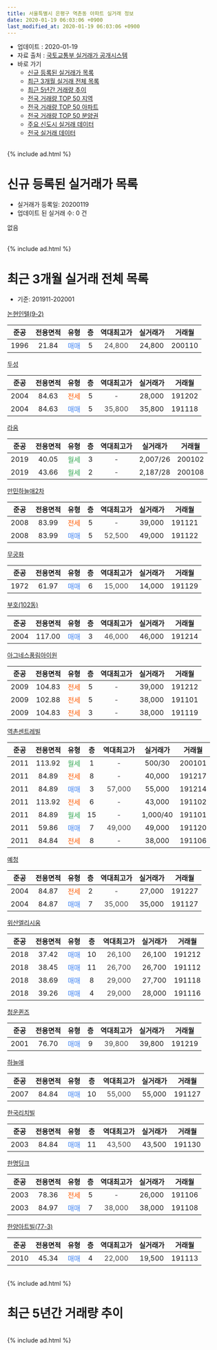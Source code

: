 ```yaml
---
title: 서울특별시 은평구 역촌동 아파트 실거래 정보
date: 2020-01-19 06:03:06 +0900
last_modified_at: 2020-01-19 06:03:06 +0900
---
```


* 업데이트 : 2020-01-19
* 자료 출처 : [국토교통부 실거래가 공개시스템](http://rt.molit.go.kr)
* 바로 가기
    * [신규 등록된 실거래가 목록](#신규-등록된-실거래가-목록)
    * [최근 3개월 실거래 전체 목록](#최근-3개월-실거래-전체-목록)
    * [최근 5년간 거래량 추이](#최근-5년간-거래량-추이)
    * [전국 거래량 TOP 50 지역](https://apt-info.github.io/apt-trade-info/최근-3개월-전국에서-가장-거래가-많이-발생한-지역)
    * [전국 거래량 TOP 50 아파트](https://apt-info.github.io/apt-trade-info/최근-3개월-전국에서-가장-거래가-많이-발생한-아파트)
    * [전국 거래량 TOP 50 분양권](https://apt-info.github.io/apt-trade-info/최근-3개월-전국에서-가장-거래가-많이-발생한-분양권)
    * [주요 신도시 실거래 데이터](https://apt-info.github.io/apt-trade-info/주요-신도시)
    * [전국 실거래 데이터](https://apt-info.github.io/apt-trade-info/전국)
<br>
{% include ad.html %}
<br>

# 신규 등록된 실거래가 목록
* 실거래가 등록일: 20200119
* 업데이트 된 실거래 수: 0 건

없음

<br>
{% include ad.html %}
<br>

# 최근 3개월 실거래 전체 목록
* 기준: 201911-202001


[논현인텔(9-2)](https://search.naver.com/search.naver?query=%EC%84%9C%EC%9A%B8%ED%8A%B9%EB%B3%84%EC%8B%9C+%EC%9D%80%ED%8F%89%EA%B5%AC+%EC%97%AD%EC%B4%8C%EB%8F%99+%EB%85%BC%ED%98%84%EC%9D%B8%ED%85%94%289-2%29)

|준공|전용면적|유형|층|역대최고가|실거래가|거래월|
|:---:|:---:|:---:|:---:|:---:|:---:|:---:|
|1996|21.84|<span style="color:#4285f3">매매</span>|5|<span style="color:#444444">24,800</span>|24,800|200110|

[두성](https://search.naver.com/search.naver?query=%EC%84%9C%EC%9A%B8%ED%8A%B9%EB%B3%84%EC%8B%9C+%EC%9D%80%ED%8F%89%EA%B5%AC+%EC%97%AD%EC%B4%8C%EB%8F%99+%EB%91%90%EC%84%B1)

|준공|전용면적|유형|층|역대최고가|실거래가|거래월|
|:---:|:---:|:---:|:---:|:---:|:---:|:---:|
|2004|84.63|<span style="color:#ff5a00">전세</span>|5|<span style="color:#444444">-</span>|28,000|191202|
|2004|84.63|<span style="color:#4285f3">매매</span>|5|<span style="color:#444444">35,800</span>|35,800|191118|

[라움](https://search.naver.com/search.naver?query=%EC%84%9C%EC%9A%B8%ED%8A%B9%EB%B3%84%EC%8B%9C+%EC%9D%80%ED%8F%89%EA%B5%AC+%EC%97%AD%EC%B4%8C%EB%8F%99+%EB%9D%BC%EC%9B%80)

|준공|전용면적|유형|층|역대최고가|실거래가|거래월|
|:---:|:---:|:---:|:---:|:---:|:---:|:---:|
|2019|40.05|<span style="color:#34a853">월세</span>|3|<span style="color:#444444">-</span>|2,007/26|200102|
|2019|43.66|<span style="color:#34a853">월세</span>|2|<span style="color:#444444">-</span>|2,187/28|200108|

[만민하늘애2차](https://search.naver.com/search.naver?query=%EC%84%9C%EC%9A%B8%ED%8A%B9%EB%B3%84%EC%8B%9C+%EC%9D%80%ED%8F%89%EA%B5%AC+%EC%97%AD%EC%B4%8C%EB%8F%99+%EB%A7%8C%EB%AF%BC%ED%95%98%EB%8A%98%EC%95%A02%EC%B0%A8)

|준공|전용면적|유형|층|역대최고가|실거래가|거래월|
|:---:|:---:|:---:|:---:|:---:|:---:|:---:|
|2008|83.99|<span style="color:#ff5a00">전세</span>|5|<span style="color:#444444">-</span>|39,000|191121|
|2008|83.99|<span style="color:#4285f3">매매</span>|5|<span style="color:#444444">52,500</span>|49,000|191122|

[무궁화](https://search.naver.com/search.naver?query=%EC%84%9C%EC%9A%B8%ED%8A%B9%EB%B3%84%EC%8B%9C+%EC%9D%80%ED%8F%89%EA%B5%AC+%EC%97%AD%EC%B4%8C%EB%8F%99+%EB%AC%B4%EA%B6%81%ED%99%94)

|준공|전용면적|유형|층|역대최고가|실거래가|거래월|
|:---:|:---:|:---:|:---:|:---:|:---:|:---:|
|1972|61.97|<span style="color:#4285f3">매매</span>|6|<span style="color:#444444">15,000</span>|14,000|191129|

[부호(102동)](https://search.naver.com/search.naver?query=%EC%84%9C%EC%9A%B8%ED%8A%B9%EB%B3%84%EC%8B%9C+%EC%9D%80%ED%8F%89%EA%B5%AC+%EC%97%AD%EC%B4%8C%EB%8F%99+%EB%B6%80%ED%98%B8%28102%EB%8F%99%29)

|준공|전용면적|유형|층|역대최고가|실거래가|거래월|
|:---:|:---:|:---:|:---:|:---:|:---:|:---:|
|2004|117.00|<span style="color:#4285f3">매매</span>|3|<span style="color:#444444">46,000</span>|46,000|191214|

[아그네스풍림아이원](https://search.naver.com/search.naver?query=%EC%84%9C%EC%9A%B8%ED%8A%B9%EB%B3%84%EC%8B%9C+%EC%9D%80%ED%8F%89%EA%B5%AC+%EC%97%AD%EC%B4%8C%EB%8F%99+%EC%95%84%EA%B7%B8%EB%84%A4%EC%8A%A4%ED%92%8D%EB%A6%BC%EC%95%84%EC%9D%B4%EC%9B%90)

|준공|전용면적|유형|층|역대최고가|실거래가|거래월|
|:---:|:---:|:---:|:---:|:---:|:---:|:---:|
|2009|104.83|<span style="color:#ff5a00">전세</span>|5|<span style="color:#444444">-</span>|39,000|191212|
|2009|102.88|<span style="color:#ff5a00">전세</span>|5|<span style="color:#444444">-</span>|38,000|191101|
|2009|104.83|<span style="color:#ff5a00">전세</span>|3|<span style="color:#444444">-</span>|38,000|191119|

[역촌센트레빌](https://search.naver.com/search.naver?query=%EC%84%9C%EC%9A%B8%ED%8A%B9%EB%B3%84%EC%8B%9C+%EC%9D%80%ED%8F%89%EA%B5%AC+%EC%97%AD%EC%B4%8C%EB%8F%99+%EC%97%AD%EC%B4%8C%EC%84%BC%ED%8A%B8%EB%A0%88%EB%B9%8C)

|준공|전용면적|유형|층|역대최고가|실거래가|거래월|
|:---:|:---:|:---:|:---:|:---:|:---:|:---:|
|2011|113.92|<span style="color:#34a853">월세</span>|1|<span style="color:#444444">-</span>|500/30|200101|
|2011|84.89|<span style="color:#ff5a00">전세</span>|8|<span style="color:#444444">-</span>|40,000|191217|
|2011|84.89|<span style="color:#4285f3">매매</span>|3|<span style="color:#444444">57,000</span>|55,000|191214|
|2011|113.92|<span style="color:#ff5a00">전세</span>|6|<span style="color:#444444">-</span>|43,000|191102|
|2011|84.89|<span style="color:#34a853">월세</span>|15|<span style="color:#444444">-</span>|1,000/40|191101|
|2011|59.86|<span style="color:#4285f3">매매</span>|7|<span style="color:#444444">49,000</span>|49,000|191120|
|2011|84.84|<span style="color:#ff5a00">전세</span>|8|<span style="color:#444444">-</span>|38,000|191106|

[예청](https://search.naver.com/search.naver?query=%EC%84%9C%EC%9A%B8%ED%8A%B9%EB%B3%84%EC%8B%9C+%EC%9D%80%ED%8F%89%EA%B5%AC+%EC%97%AD%EC%B4%8C%EB%8F%99+%EC%98%88%EC%B2%AD)

|준공|전용면적|유형|층|역대최고가|실거래가|거래월|
|:---:|:---:|:---:|:---:|:---:|:---:|:---:|
|2004|84.87|<span style="color:#ff5a00">전세</span>|2|<span style="color:#444444">-</span>|27,000|191227|
|2004|84.87|<span style="color:#4285f3">매매</span>|7|<span style="color:#444444">35,000</span>|35,000|191127|

[위산엘리시움](https://search.naver.com/search.naver?query=%EC%84%9C%EC%9A%B8%ED%8A%B9%EB%B3%84%EC%8B%9C+%EC%9D%80%ED%8F%89%EA%B5%AC+%EC%97%AD%EC%B4%8C%EB%8F%99+%EC%9C%84%EC%82%B0%EC%97%98%EB%A6%AC%EC%8B%9C%EC%9B%80)

|준공|전용면적|유형|층|역대최고가|실거래가|거래월|
|:---:|:---:|:---:|:---:|:---:|:---:|:---:|
|2018|37.42|<span style="color:#4285f3">매매</span>|10|<span style="color:#444444">26,100</span>|26,100|191212|
|2018|38.45|<span style="color:#4285f3">매매</span>|11|<span style="color:#444444">26,700</span>|26,700|191112|
|2018|38.69|<span style="color:#4285f3">매매</span>|8|<span style="color:#444444">29,000</span>|27,700|191118|
|2018|39.26|<span style="color:#4285f3">매매</span>|4|<span style="color:#444444">29,000</span>|28,000|191116|

[청운퀸즈](https://search.naver.com/search.naver?query=%EC%84%9C%EC%9A%B8%ED%8A%B9%EB%B3%84%EC%8B%9C+%EC%9D%80%ED%8F%89%EA%B5%AC+%EC%97%AD%EC%B4%8C%EB%8F%99+%EC%B2%AD%EC%9A%B4%ED%80%B8%EC%A6%88)

|준공|전용면적|유형|층|역대최고가|실거래가|거래월|
|:---:|:---:|:---:|:---:|:---:|:---:|:---:|
|2001|76.70|<span style="color:#4285f3">매매</span>|9|<span style="color:#444444">39,800</span>|39,800|191219|

[하늘애](https://search.naver.com/search.naver?query=%EC%84%9C%EC%9A%B8%ED%8A%B9%EB%B3%84%EC%8B%9C+%EC%9D%80%ED%8F%89%EA%B5%AC+%EC%97%AD%EC%B4%8C%EB%8F%99+%ED%95%98%EB%8A%98%EC%95%A0)

|준공|전용면적|유형|층|역대최고가|실거래가|거래월|
|:---:|:---:|:---:|:---:|:---:|:---:|:---:|
|2007|84.84|<span style="color:#4285f3">매매</span>|10|<span style="color:#444444">55,000</span>|55,000|191127|

[한국리치빌](https://search.naver.com/search.naver?query=%EC%84%9C%EC%9A%B8%ED%8A%B9%EB%B3%84%EC%8B%9C+%EC%9D%80%ED%8F%89%EA%B5%AC+%EC%97%AD%EC%B4%8C%EB%8F%99+%ED%95%9C%EA%B5%AD%EB%A6%AC%EC%B9%98%EB%B9%8C)

|준공|전용면적|유형|층|역대최고가|실거래가|거래월|
|:---:|:---:|:---:|:---:|:---:|:---:|:---:|
|2003|84.84|<span style="color:#4285f3">매매</span>|11|<span style="color:#444444">43,500</span>|43,500|191130|

[한명딩크](https://search.naver.com/search.naver?query=%EC%84%9C%EC%9A%B8%ED%8A%B9%EB%B3%84%EC%8B%9C+%EC%9D%80%ED%8F%89%EA%B5%AC+%EC%97%AD%EC%B4%8C%EB%8F%99+%ED%95%9C%EB%AA%85%EB%94%A9%ED%81%AC)

|준공|전용면적|유형|층|역대최고가|실거래가|거래월|
|:---:|:---:|:---:|:---:|:---:|:---:|:---:|
|2003|78.36|<span style="color:#ff5a00">전세</span>|5|<span style="color:#444444">-</span>|26,000|191106|
|2003|84.97|<span style="color:#4285f3">매매</span>|7|<span style="color:#444444">38,000</span>|38,000|191108|

[한양아트빌(77-3)](https://search.naver.com/search.naver?query=%EC%84%9C%EC%9A%B8%ED%8A%B9%EB%B3%84%EC%8B%9C+%EC%9D%80%ED%8F%89%EA%B5%AC+%EC%97%AD%EC%B4%8C%EB%8F%99+%ED%95%9C%EC%96%91%EC%95%84%ED%8A%B8%EB%B9%8C%2877-3%29)

|준공|전용면적|유형|층|역대최고가|실거래가|거래월|
|:---:|:---:|:---:|:---:|:---:|:---:|:---:|
|2010|45.34|<span style="color:#4285f3">매매</span>|4|<span style="color:#444444">22,000</span>|19,500|191113|


<br>
{% include ad.html %}
<br>

# 최근 5년간 거래량 추이


<div style="width:100%;">
    <canvas id="deal_progress" height="200"></canvas>
</div>

<script>
new Chart(document.getElementById("deal_progress"), {
    type: 'line',
    data: {
        labels: ['201501','201502','201503','201504','201505','201506','201507','201508','201509','201510','201511','201512','201601','201602','201603','201604','201605','201606','201607','201608','201609','201610','201611','201612','201701','201702','201703','201704','201705','201706','201707','201708','201709','201710','201711','201712','201801','201802','201803','201804','201805','201806','201807','201808','201809','201810','201811','201812','201901','201902','201903','201904','201905','201906','201907','201908','201909','201910','201911','201912','202001'],
        datasets: [{
            label: '매매',
            pointRadius: 1,
            data: [5, 8, 16, 21, 9, 12, 15, 12, 15, 11, 11, 11, 14, 11, 17, 17, 17, 15, 14, 11, 15, 14, 6, 15, 5, 5, 12, 9, 12, 16, 9, 6, 4, 3, 13, 7, 9, 9, 16, 10, 8, 7, 8, 20, 18, 6, 3, 7, 14, 5, 9, 9, 7, 2, 9, 36, 6, 12, 12, 4, 1],
            borderColor: "rgba(255, 201, 14, 1)",
            backgroundColor: "rgba(255, 201, 14, 0.5)",
            fill: false,
            lineTension: 0
        },{
            label: '전월세',
            pointRadius: 1,
            data: [11, 11, 12, 8, 8, 5, 4, 3, 4, 12, 10, 8, 8, 6, 9, 7, 4, 9, 6, 6, 8, 7, 12, 8, 7, 10, 8, 5, 4, 6, 7, 6, 4, 4, 6, 6, 7, 6, 11, 1, 5, 8, 3, 9, 6, 11, 7, 7, 14, 8, 11, 10, 6, 6, 8, 7, 2, 11, 7, 4, 3],
            borderColor: "rgba(0, 141, 185, 1)",
            backgroundColor: "rgba(0, 141, 185, 0.5)",
            fill: false,
            lineTension: 0
        }
        ]
    },
    options: {
        responsive: true,
        title: {
            display: false
        },
        tooltips: {
            mode: 'index',
            intersect: false
        },
        hover: {
            mode: 'nearest',
            intersect: true
        },
        scales: {
            xAxes: [{
                display: true,
                scaleLabel: {
                    display: true,
                    labelString: '년/월'
                }
            }],
            yAxes: [{
                display: true,
                ticks: {
                    suggestedMin: 0,
                },
                scaleLabel: {
                    display: true,
                    labelString: '실거래 수'
                }
            }]
        }
    }
});

</script>


<br>
{% include ad.html %}
<br>

